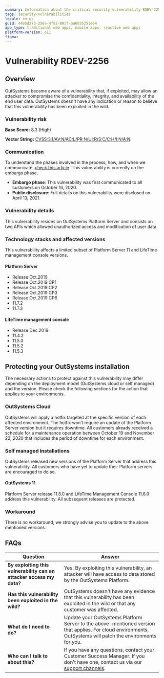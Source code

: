 ```yaml
---
summary: Information about the critical security vulnerability RDEV-2256
tags: security-vulnerabilities
locale: en-us
guid: 440bd273-256e-4f62-801f-aa0655251e64
app_type: traditional web apps, mobile apps, reactive web apps
platform-version: o11
figma:
---
```


# Vulnerability RDEV-2256

## Overview

OutSystems became aware of a vulnerability that, if exploited, may allow an attacker to compromise the confidentiality, integrity, and availability of the end user data.
OutSystems doesn't have any indication or reason to believe that this vulnerability has been exploited in the wild.

### Vulnerability risk

**Base Score:** 8.3 (High)

**Vector String:** [CVSS:3.1/AV:N/AC:L/PR:N/UI:R/S:C/C:H/I:N/A:N](https://www.first.org/cvss/calculator/3.1#CVSS:3.1/AV:N/AC:L/PR:L/UI:N/S:U/C:H/I:H/A:L)

### Communication

To understand the phases involved in the process, how, and when we communicate, [check this article](https://success.outsystems.com/Support/Security/Vulnerabilities). This vulnerability is currently on the embargo phase.

* **Embargo phase**: This vulnerability was first communicated to all customers on October 16, 2020.
* **Public disclosure**: Full details on this vulnerability were disclosed on April 13, 2021.

### Vulnerability details

This vulnerability resides on OutSystems Platform Server and consists on two APIs which allowed unauthorized access and modification of user data.

### Technology stacks and affected versions

This vulnerability affects a limited subset of Platform Server 11 and LifeTime management console versions.

#### Platform Server

* Release Oct.2019
* Release Oct.2019 CP1
* Release Oct.2019 CP2
* Release Oct.2019 CP3
* Release Oct.2019 CP6
* 11.7.2
* 11.7.3

#### LifeTime management console

* Release Dec.2019
* 11.4.2
* 11.5.0
* 11.5.2
* 11.5.3

## Protecting your OutSystems installation

The necessary actions to protect against this vulnerability may differ depending on the deployment model (OutSystems cloud or self managed) and the version. Please check the following sections for the action that applies to your environments.

### OutSystems Cloud

OutSystems will apply a hotfix targeted at the specific version of each affected environment. The hotfix won't require an update of the Platform Server version but it requires downtime. All customers already received a schedule for a maintenance operation between October 19 and November 22, 2020 that includes the period of downtime for each environment.

### Self managed installations

OutSystems released new versions of the Platform Server that address this vulnerability.
All customers who have yet to update their Platform servers are encouraged to do so.

#### OutSystems 11

Platform Server release 11.8.0 and LifeTime Management Console 11.6.0 address this vulnerability. All subsequent releases are protected.

### Workaround

There is no workaround, we strongly advise you to update to the above mentioned versions.

## FAQs

| Question         | Answer                                             |
|--------------------------------------------------------------------------|---------------------------------------------------------------------------------------------------------------------------------------------------------------------|
| **By exploiting this vulnerability can an attacker access my data?**         | Yes. By exploiting this vulnerability, an attacker will have access to data stored by the OutSystems Platform. |
| **Has this vulnerability been exploited in the wild?**                   | OutSystems doesn't have any evidence that this vulnerability has been exploited in the wild or that any customer was affected.                          |
| **What do I need to do?**                                                | Update your OutSystems Platform Server to the above-mentioned version that applies. For cloud environments, OutSystems will patch the environments for you.            |
| **Who can I talk to about this?**                                        | If you have any questions, contact your Customer Success Manager. If you don’t have one, contact us via our [support channels](https://www.outsystems.com/legal/success/contact-outsystems-technical-support/). |
